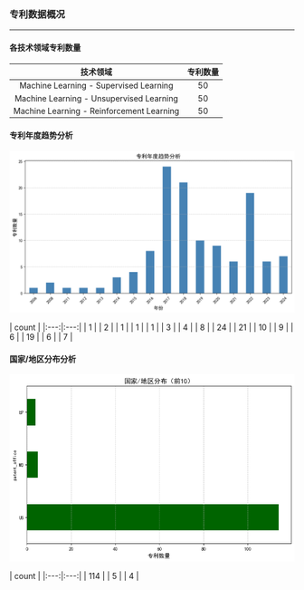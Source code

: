 ### 专利数据概况

---

#### 各技术领域专利数量

| 技术领域                                  |   专利数量 |
|:---:|:---:|
| Machine Learning - Supervised Learning    |         50 |
| Machine Learning - Unsupervised Learning  |         50 |
| Machine Learning - Reinforcement Learning |         50 |

#### 专利年度趋势分析

![趋势图](year_count.png)

|   count |
|:---:|:---:|
|       1 |
|       2 |
|       1 |
|       1 |
|       1 |
|       3 |
|       4 |
|       8 |
|      24 |
|      21 |
|      10 |
|       9 |
|       6 |
|      19 |
|       6 |
|       7 |

#### 国家/地区分布分析

![国家专利图](country_count.png)

|   count |
|:---:|:---:|
|     114 |
|       5 |
|       4 |

